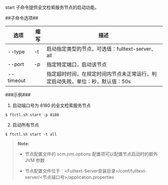 start 子命令提供全文检索服务节点的启动功能。

##子命令选项##

|选项      |缩写 |描述                                     |
|----------|-----|-----------------------------------------|
|--type    |-t   |启动指定类型的节点，可选值：fulltext-server、all|
|--port    |-p   |指定特定端口，启动该节点                 |
|--timeout |     |指定超时时间，在规定时间内节点未正常运行，判定启动失败，单位：秒，默认值：50s|


###示例###

1. 启动端口号为 8180 的全文检索服务节点

  ```lang-javascript
  $ ftctl.sh start -p 8180
  ```

2. 启动所有节点

  ```lang-javascript
  $ ftctl.sh start -t all
  ```

>  **Note:**
> 
>  * 节点配置文件的 scm.jvm.options 配置项可以配置节点启动时的额外 JVM 参数
> 
>  * 节点配置文件位于：\<Fulltext-Server安装目录\>/conf/fulltext-server/\<节点端口号\>/application.properties